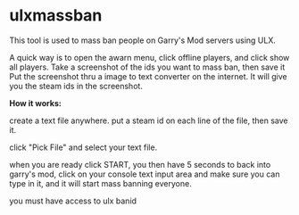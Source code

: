 # ulxmassban

This tool is used to mass ban people on Garry's Mod servers using ULX.

A quick way is to open the awarn menu, click offline players, and click show all players.
Take a screenshot of the ids you want to mass ban, then save it
Put the screenshot thru a image to text converter on the internet.
It will give you the steam ids in the screenshot.


**How it works:**

create a text file anywhere.
put a steam id on each line of the file, then save it.

click "Pick File" and select your text file.

when you are ready click START, you then have 5 seconds to back
into garry's mod, click on your console text input area and make sure you can type in it, and it will start mass banning everyone.

you must have access to ulx banid
